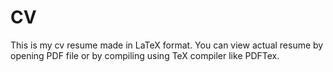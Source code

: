 # CV

This is my cv resume made in LaTeX format. You can view actual resume by opening PDF file or by compiling using TeX compiler like PDFTex.
